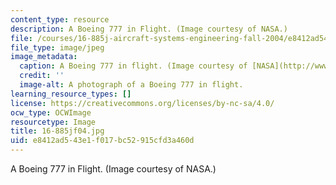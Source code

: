 ```yaml
---
content_type: resource
description: A Boeing 777 in Flight. (Image courtesy of NASA.)
file: /courses/16-885j-aircraft-systems-engineering-fall-2004/e8412ad543e1f017bc52915cfd3a460d_16-885jf04.jpg
file_type: image/jpeg
image_metadata:
  caption: A Boeing 777 in flight. (Image courtesy of [NASA](http://www.nasa.gov/).)
  credit: ''
  image-alt: A photograph of a Boeing 777 in flight.
learning_resource_types: []
license: https://creativecommons.org/licenses/by-nc-sa/4.0/
ocw_type: OCWImage
resourcetype: Image
title: 16-885jf04.jpg
uid: e8412ad5-43e1-f017-bc52-915cfd3a460d
---
```

A Boeing 777 in Flight. (Image courtesy of NASA.)